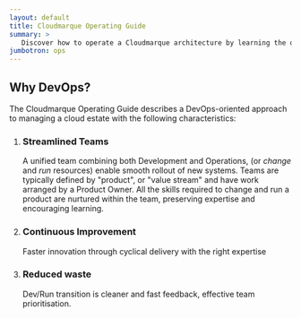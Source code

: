 ```yaml
---
layout: default
title: Cloudmarque Operating Guide
summary: >
   Discover how to operate a Cloudmarque architecture by learning the operating procedures, responsibilities, and information flows required to keep your systems healthy. Click on an area to review in more detail.
jumbotron: ops
---
```

## Why DevOps?
The Cloudmarque Operating Guide describes a DevOps-oriented approach to managing a cloud estate with the following characteristics:

   1. ### Streamlined Teams
      A unified team combining both Development and Operations, (or _change_ and _run_ resources) enable smooth rollout of new systems. Teams are typically defined by "product", or "value stream" and have work arranged by a Product Owner. All the skills required to change and run a product are nurtured within the team, preserving expertise and encouraging learning.

   2. ### Continuous Improvement
      Faster innovation through cyclical delivery with the right expertise

   3. ### Reduced waste
      Dev/Run transition is cleaner and fast feedback, effective team prioritisation.
